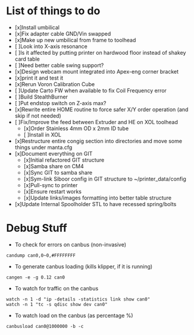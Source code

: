 # List of things to do
- [x]Install umbilical
- [x]Fix adapter cable GND/Vin swapped
- [x]Make up new umbilical from frame to toolhead
- [ ]Look into X-axis resonance
 - [ ]Is it affected by putting printer on hardwood floor instead of shakey card table
 - [ ]Need better cable swing support?
- [x]Design webcam mount integrated into Apex-eng corner bracket
 - [x]print it and test it
- [x]Rerun Voron Calibration Cube
- [ ]Update Carto FW when available to fix Coil Frequency error
- [ ]Build StealthBurner
- [ ]Put endstop switch on Z-axis max?
- [x]Rewrite entire HOME routine to force safer X/Y order operation (and skip if not needed)
- [ ]Fix/Improve the feed between Extruder and HE on XOL toolhead
  - [x]Order Stainless 4mm OD x 2mm ID tube
  - [ ]Install in XOL
- [x]Restructure entire congig section into directories and move some things under manta.cfg
- [x]Document everything on GIT
  - [x]Initial refactored GIT structure
  - [x]Samba share on CM4
  - [x]Sync GIT to samba share
  - [x]Sym-link Siboor config in GIT structure to ~/printer_data/config
  - [x]Pull-sync to printer
  - [x]Ensure restart works
  - [x]Update links/images formatting into better table structure
- [x]Update Internal Spoolholder STL to have recessed spring/bolts

# Debug Stuff

- To check for errors on canbus (non-invasive)

```
candump can0,0~0,#FFFFFFFF
```

- To generate canbus loading (kills klipper, if it is running)

```
cangen -e -g 0.12 can0
```

- To watch for traffic on the canbus

```
watch -n 1 -d "ip -details -statistics link show can0"
watch -n 1 "tc -s qdisc show dev can0"
```

- To watch load on the canbus (as percentage %)

```
canbusload can0@1000000 -b -c
```
